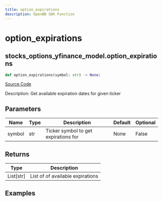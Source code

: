 ```yaml
---
title: option_expirations
description: OpenBB SDK Function
---
```

# option_expirations

## stocks_options_yfinance_model.option_expirations

```python
def option_expirations(symbol: str) -> None:
```
[Source Code](https://github.com/OpenBB-finance/OpenBBTerminal/tree/main/openbb_terminal/stocks/options/yfinance_model.py#L136)

Description: Get available expiration dates for given ticker

## Parameters

| Name | Type | Description | Default | Optional |
| ---- | ---- | ----------- | ------- | -------- |
| symbol | str | Ticker symbol to get expirations for | None | False |

## Returns

| Type | Description |
| ---- | ----------- |
| List[str] | List of of available expirations |

## Examples

